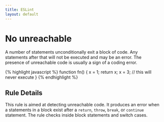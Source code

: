 ```yaml
---
title: ESLint
layout: default
---
```

# No unreachable

A number of statements unconditionally exit a block of code. Any statements after that will not be executed and may be an error. The presence of unreachable code is usually a sign of a coding error.

{% highlight javascript %}
function fn() {
    x = 1;
    return x;
    x = 3; // this will never execute
}
{% endhighlight %}

## Rule Details

This rule is aimed at detecting unreachable code. It produces an error when a statements in a block exist after a `return`, `throw`, `break`, or `continue` statement. The rule checks inside block statements and switch cases.
